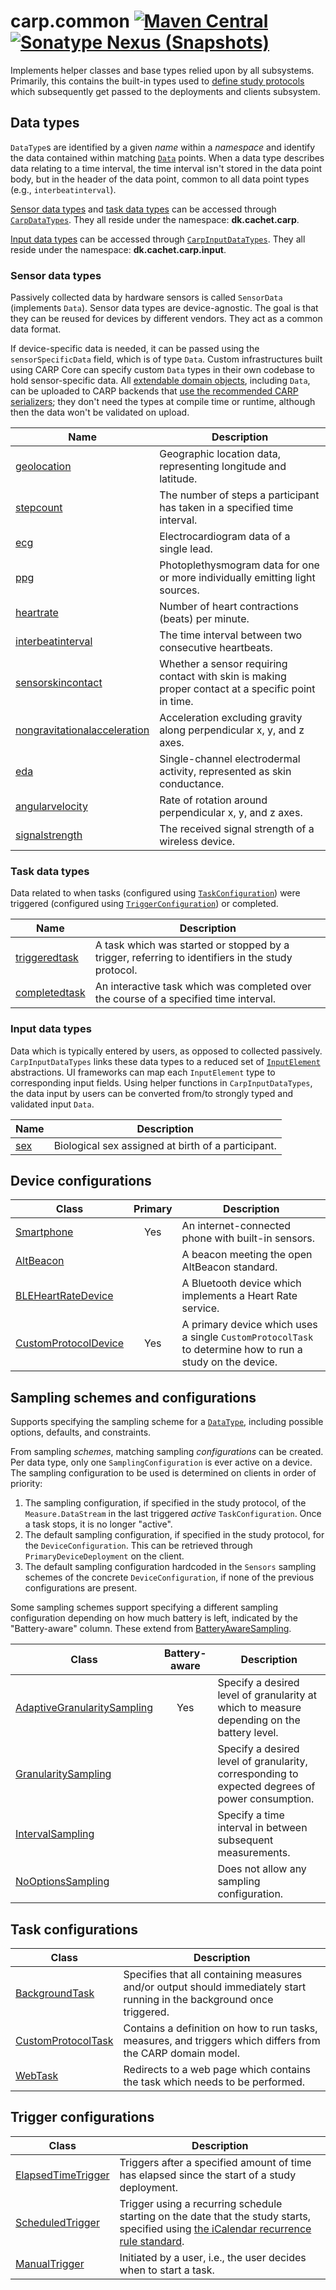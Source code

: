 # carp.common [![Maven Central](https://maven-badges.herokuapp.com/maven-central/dk.cachet.carp.common/carp.common/badge.svg)](https://mvnrepository.com/artifact/dk.cachet.carp.common) [![Sonatype Nexus (Snapshots)](https://img.shields.io/nexus/s/dk.cachet.carp.common/carp.common?server=https%3A%2F%2Foss.sonatype.org)](https://oss.sonatype.org/content/repositories/snapshots/dk/cachet/carp/common/)

Implements helper classes and base types relied upon by all subsystems.
Primarily, this contains the built-in types used to [define study protocols](carp-protocols.md#domain-objects)
which subsequently get passed to the deployments and clients subsystem.

## Data types

`DataType`s are identified by a given _name_ within a _namespace_ and identify the data contained within matching [`Data`](../carp.common/src/commonMain/kotlin/dk/cachet/carp/common/application/data/Data.kt) points.
When a data type describes data relating to a time interval, the time interval isn't stored in the data point body, but in the header of the data point, common to all data point types (e.g., `interbeatinterval`).

[Sensor data types](#sensor-data-types) and [task data types](#task-data-types) can be accessed through [`CarpDataTypes`](../carp.common/src/commonMain/kotlin/dk/cachet/carp/common/application/data/CarpDataTypes.kt).
They all reside under the namespace: **dk.cachet.carp**.

[Input data types](#input-data-types) can be accessed through [`CarpInputDataTypes`](../carp.common/src/commonMain/kotlin/dk/cachet/carp/common/application/data/input/CarpInputDataTypes.kt).
They all reside under the namespace: **dk.cachet.carp.input**.

### Sensor data types

Passively collected data by hardware sensors is called `SensorData` (implements `Data`).
Sensor data types are device-agnostic.
The goal is that they can be reused for devices by different vendors.
They act as a common data format.

If device-specific data is needed, it can be passed using the `sensorSpecificData` field, which is of type `Data`.
Custom infrastructures built using CARP Core can specify custom `Data` types in their own codebase to hold sensor-specific data.
All [extendable domain objects](carp-protocols.md#extending-domain-objects), including `Data`, can be uploaded to CARP backends that [use the recommended CARP serializers](serialization.md#unknownpolymorphicserializer-deserializing-unknown-types);
they don't need the types at compile time or runtime, although then the data won't be validated on upload.

| Name                                                                                                                                        | Description                                                                                        |
|---------------------------------------------------------------------------------------------------------------------------------------------|----------------------------------------------------------------------------------------------------|
| [geolocation](../carp.common/src/commonMain/kotlin/dk/cachet/carp/common/application/data/Geolocation.kt)                                   | Geographic location data, representing longitude and latitude.                                     |
| [stepcount](../carp.common/src/commonMain/kotlin/dk/cachet/carp/common/application/data/StepCount.kt)                                       | The number of steps a participant has taken in a specified time interval.                          |
| [ecg](../carp.common/src/commonMain/kotlin/dk/cachet/carp/common/application/data/ECG.kt)                                                   | Electrocardiogram data of a single lead.                                                           |
| [ppg](../carp.common/src/commonMain/kotlin/dk/cachet/carp/common/application/data/PPG.kt)                                                   | Photoplethysmogram data for one or more individually emitting light sources.                       |
| [heartrate](../carp.common/src/commonMain/kotlin/dk/cachet/carp/common/application/data/HeartRate.kt)                                       | Number of heart contractions (beats) per minute.                                                   |
| [interbeatinterval](../carp.common/src/commonMain/kotlin/dk/cachet/carp/common/application/data/InterbeatInterval.kt)                       | The time interval between two consecutive heartbeats.                                              |
| [sensorskincontact](../carp.common/src/commonMain/kotlin/dk/cachet/carp/common/application/data/SensorSkinContact.kt)                       | Whether a sensor requiring contact with skin is making proper contact at a specific point in time. |
| [nongravitationalacceleration](../carp.common/src/commonMain/kotlin/dk/cachet/carp/common/application/data/NonGravitationalAcceleration.kt) | Acceleration excluding gravity along perpendicular x, y, and z axes.                               |
| [eda](../carp.common/src/commonMain/kotlin/dk/cachet/carp/common/application/data/EDA.kt)                                                   | Single-channel electrodermal activity, represented as skin conductance.                            | 
| [angularvelocity](../carp.common/src/commonMain/kotlin/dk/cachet/carp/common/application/data/AngularVelocity.kt)                           | Rate of rotation around perpendicular x, y, and z axes.                                            |
| [signalstrength](../carp.common/src/commonMain/kotlin/dk/cachet/carp/common/application/data/SignalStrength.kt)                             | The received signal strength of a wireless device.                                                 |

### Task data types

Data related to when tasks (configured using [`TaskConfiguration`](#task-configurations)) were triggered (configured using [`TriggerConfiguration`](#trigger-configurations)) or completed.

| Name                                                                                                                                        | Description                                                                                        |
|---------------------------------------------------------------------------------------------------------------------------------------------|----------------------------------------------------------------------------------------------------|
| [triggeredtask](../carp.common/src/commonMain/kotlin/dk/cachet/carp/common/application/data/TriggeredTask.kt)                               | A task which was started or stopped by a trigger, referring to identifiers in the study protocol.  |
| [completedtask](../carp.common/src/commonMain/kotlin/dk/cachet/carp/common/application/data/CompletedTask.kt)                               | An interactive task which was completed over the course of a specified time interval.              |

### Input data types

Data which is typically entered by users, as opposed to collected passively.
`CarpInputDataTypes` links these data types to a reduced set of [`InputElement`](../carp.common/src/commonMain/kotlin/dk/cachet/carp/common/application/data/input/elements/InputElement.kt) abstractions.
UI frameworks can map each `InputElement` type to corresponding input fields.
Using helper functions in `CarpInputDataTypes`, the data input by users can be converted from/to strongly typed and validated input `Data`.

| Name                                                                                                          | Description                                        |
|---------------------------------------------------------------------------------------------------------------|----------------------------------------------------|
| [sex](../carp.common/src/commonMain/kotlin/dk/cachet/carp/common/application/data/input/Sex.kt)               | Biological sex assigned at birth of a participant. |

## Device configurations

| Class | Primary | Description |
| --- | :---: | --- |
| [Smartphone](../carp.common/src/commonMain/kotlin/dk/cachet/carp/common/application/devices/Smartphone.kt) | Yes | An internet-connected phone with built-in sensors. |
| [AltBeacon](../carp.common/src/commonMain/kotlin/dk/cachet/carp/common/application/devices/AltBeacon.kt) | | A beacon meeting the open AltBeacon standard. |
| [BLEHeartRateDevice](../carp.common/src/commonMain/kotlin/dk/cachet/carp/common/application/devices/BLEHeartRateDevice.kt) | | A Bluetooth device which implements a Heart Rate service. |
| [CustomProtocolDevice](../carp.common/src/commonMain/kotlin/dk/cachet/carp/common/application/devices/CustomProtocolDevice.kt) | Yes | A primary device which uses a single `CustomProtocolTask` to determine how to run a study on the device. |

## Sampling schemes and configurations

Supports specifying the sampling scheme for a [`DataType`](#data-types), including possible options, defaults, and constraints.

From sampling _schemes_, matching sampling _configurations_ can be created.
Per data type, only one `SamplingConfiguration` is ever active on a device.
The sampling configuration to be used is determined on clients in order of priority:

1. The sampling configuration, if specified in the study protocol, of the `Measure.DataStream` in the last triggered _active_ `TaskConfiguration`. 
   Once a task stops, it is no longer "active".
2. The default sampling configuration, if specified in the study protocol, for the `DeviceConfiguration`.
   This can be retrieved through `PrimaryDeviceDeployment` on the client.
3. The default sampling configuration hardcoded in the `Sensors` sampling schemes of the concrete `DeviceConfiguration`, if none of the previous configurations are present.

Some sampling schemes support specifying a different sampling configuration depending on how much battery is left,
indicated by the "Battery-aware" column.
These extend from [BatteryAwareSampling](../carp.common/src/commonMain/kotlin/dk/cachet/carp/common/application/sampling/BatteryAwareSampling.kt).

| Class | Battery-aware | Description |
| --- | :---: | --- |
| [AdaptiveGranularitySampling](../carp.common/src/commonMain/kotlin/dk/cachet/carp/common/application/sampling/AdaptiveGranularitySampling.kt) | Yes | Specify a desired level of granularity at which to measure depending on the battery level. |
| [GranularitySampling](../carp.common/src/commonMain/kotlin/dk/cachet/carp/common/application/sampling/GranularitySampling.kt) | | Specify a desired level of granularity, corresponding to expected degrees of power consumption. |
| [IntervalSampling](../carp.common/src/commonMain/kotlin/dk/cachet/carp/common/application/sampling/IntervalSampling.kt) | | Specify a time interval in between subsequent measurements. |
| [NoOptionsSampling](../carp.common/src/commonMain/kotlin/dk/cachet/carp/common/application/sampling/NoOptionsSampling.kt) | | Does not allow any sampling configuration. |

## Task configurations

| Class | Description |
| --- | --- |
| [BackgroundTask](../carp.common/src/commonMain/kotlin/dk/cachet/carp/common/application/tasks/BackgroundTask.kt) | Specifies that all containing measures and/or output should immediately start running in the background once triggered. |
| [CustomProtocolTask](../carp.common/src/commonMain/kotlin/dk/cachet/carp/common/application/tasks/CustomProtocolTask.kt) | Contains a definition on how to run tasks, measures, and triggers which differs from the CARP domain model. |
| [WebTask](../carp.common/src/commonMain/kotlin/dk/cachet/carp/common/application/tasks/WebTask.kt) | Redirects to a web page which contains the task which needs to be performed. |

## Trigger configurations

| Class | Description |
| --- | --- |
| [ElapsedTimeTrigger](../carp.common/src/commonMain/kotlin/dk/cachet/carp/common/application/triggers/ElapsedTimeTrigger.kt) | Triggers after a specified amount of time has elapsed since the start of a study deployment. |
| [ScheduledTrigger](../carp.common/src/commonMain/kotlin/dk/cachet/carp/common/application/triggers/ScheduledTrigger.kt) | Trigger using a recurring schedule starting on the date that the study starts, specified using [the iCalendar recurrence rule standard](https://icalendar.org/iCalendar-RFC-5545/3-8-5-3-recurrence-rule.html). |
| [ManualTrigger](../carp.common/src/commonMain/kotlin/dk/cachet/carp/common/application/triggers/ManualTrigger.kt) | Initiated by a user, i.e., the user decides when to start a task. |
